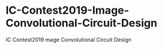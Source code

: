 # IC-Contest2019-Image-Convolutional-Circuit-Design
IC Contest2019 mage Convolutional Circuit Design
